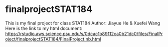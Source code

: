 # finalprojectSTAT184
This is my final project for class STAT184
Author: Jiayue He & Xuefei Wang
Here is the link to my html document: https://rstudio.aws.science.psu.edu/s/0dcac1b89112ca0b21dc0/files/FinalProject/finalprojectSTAT184/FinalProject.nb.html
